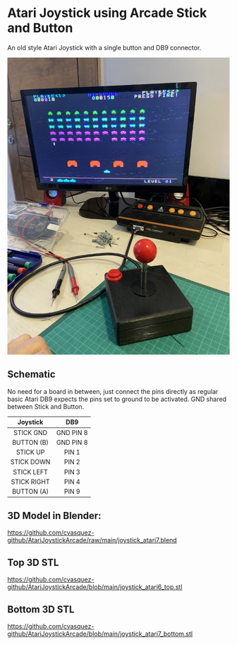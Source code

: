 # Atari Joystick using Arcade Stick and Button
An old style Atari Joystick with a single button and DB9 connector.

![alt text](https://raw.githubusercontent.com/cvasquez-github/AtariJoystickArcade/main/IMG-3781.jpg)

## Schematic
No need for a board in between, just connect the pins directly as regular basic Atari DB9 expects the pins set to ground to be activated.
GND shared between Stick and Button.

| Joystick        | DB9             |  
| :-------------: | :-------------: |
| STICK GND       | GND PIN 8       |
| BUTTON (B)      | GND PIN 8       |
| STICK UP        | PIN 1           |
| STICK DOWN      | PIN 2           |
| STICK LEFT      | PIN 3           |
| STICK RIGHT     | PIN 4           |
| BUTTON  (A)     | PIN 9           |

## 3D Model in Blender: 
https://github.com/cvasquez-github/AtariJoystickArcade/raw/main/joystick_atari7.blend

## Top 3D STL
https://github.com/cvasquez-github/AtariJoystickArcade/blob/main/joystick_atari6_top.stl

## Bottom 3D STL
https://github.com/cvasquez-github/AtariJoystickArcade/blob/main/joystick_atari7_bottom.stl
